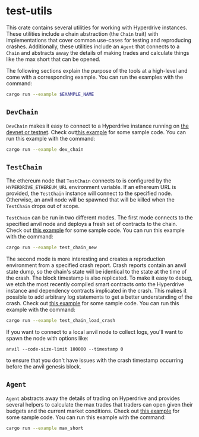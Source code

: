 # test-utils

This crate contains several utilities for working with Hyperdrive instances.
These utilities include a chain abstraction (the `Chain` trait) with
implementations that cover common use-cases for testing and reproducing crashes.
Additionally, these utilities include an `Agent` that connects to a `Chain` and
abstracts away the details of making trades and calculate things like the max
short that can be opened.

The following sections explain the purpose of the tools at a high-level and
come with a corresponding example. You can run the examples with the command:

```bash
cargo run --example $EXAMPLE_NAME
```

## `DevChain`

`DevChain` makes it easy to connect to a Hyperdrive instance running on
[the devnet or testnet](https://github.com/delvtech/infra). Check out[this
example](examples/dev_chain.rs) for some sample code. You can run this example
with the command:

```bash
cargo run --example dev_chain
```

## `TestChain`

The ethereum node that `TestChain` connects to is configured by the
`HYPERDRIVE_ETHEREUM_URL` environment variable. If an ethereum URL is provided,
the `TestChain` instance will connect to the specified node. Otherwise, an anvil
node will be spawned that will be killed when the `TestChain` drops out of scope.

`TestChain` can be run in two different modes. The first mode connects to the
specified anvil node and deploys a fresh set of contracts to the chain. Check
out [this example](examples/test_chain_new.rs) for some sample code. You can run
this example with the command:

```bash
cargo run --example test_chain_new
```

The second mode is more interesting and creates a reproduction environment from
a specified crash report. Crash reports contain an anvil state dump, so the
chain's state will be identical to the state at the time of the crash. The block
timestamp is also replicated. To make it easy to debug, we etch the most
recently compiled smart contracts onto the Hyperdrive instance and dependency
contracts implicated in the crash. This makes it possible to add arbitrary log
statements to get a better understanding of the crash. Check out
[this example](examples/test_chain_load_crash.rs) for some sample code. You can
run this example with the command:

```bash
cargo run --example test_chain_load_crash
```

If you want to connect to a local anvil node to collect logs, you'll want to
spawn the node with options like:

```
anvil --code-size-limit 100000 --timestamp 0
```

to ensure that you don't have issues with the crash timestamp occurring before
the anvil genesis block.

## `Agent`

`Agent` abstracts away the details of trading on Hyperdrive and provides several
helpers to calculate the max trades that traders can open given their budgets
and the current market conditions. Check out
[this example](examples/max_short.rs) for some sample code. You can run this
example with the command:

```bash
cargo run --example max_short
```
